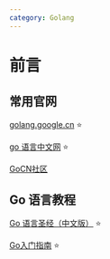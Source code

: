 ```yaml
---
category: Golang
---
```


# 前言

## 常用官网

[golang.google.cn](https://golang.google.cn/) :star:

[go 语言中文网](https://studygolang.com/) :star:

[GoCN社区](https://gocn.vip/)



## Go 语言教程

[Go 语言圣经（中文版）](http://books.studygolang.com/gopl-zh/) :star:

[Go入门指南](https://fuckcloudnative.io/the-way-to-go/) :star:



